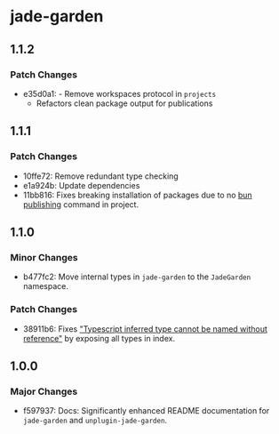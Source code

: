 # jade-garden

## 1.1.2

### Patch Changes

- e35d0a1: - Remove workspaces protocol in `projects`
  - Refactors clean package output for publications

## 1.1.1

### Patch Changes

- 10ffe72: Remove redundant type checking
- e1a924b: Update dependencies
- 11bb816: Fixes breaking installation of packages due to no [bun publishing](https://bun.sh/docs/install/catalogs#publishing) command in project.

## 1.1.0

### Minor Changes

- b477fc2: Move internal types in `jade-garden` to the `JadeGarden` namespace.

### Patch Changes

- 38911b6: Fixes ["Typescript inferred type cannot be named without reference"](https://stackoverflow.com/questions/72041763/typescript-inferred-type-cannot-be-named-without-reference) by exposing all types in index.

## 1.0.0

### Major Changes

- f597937: Docs: Significantly enhanced README documentation for `jade-garden` and `unplugin-jade-garden`.
